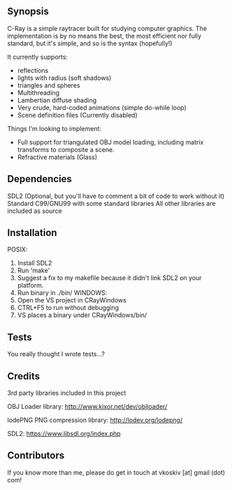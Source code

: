 ## Synopsis

C-Ray is a simple raytracer built for studying computer graphics. The implementation is by no means the best, the most efficient nor fully standard, but it's simple, and so is the syntax (hopefully!)

It currently supports:
- reflections
- lights with radius (soft shadows)
- triangles and spheres
- Multithreading
- Lambertian diffuse shading
- Very crude, hard-coded animations (simple do-while loop)
- Scene definition files (Currently disabled)

Things I'm looking to implement:
- Full support for triangulated OBJ model loading, including matrix transforms to composite a scene.
- Refractive materials (Glass)

## Dependencies

SDL2 (Optional, but you'll have to comment a bit of code to work without it)
Standard C99/GNU99 with some standard libraries
All other libraries are included as source

## Installation

POSIX:
1. Install SDL2
2. Run 'make'
3. Suggest a fix to my makefile because it didn't link SDL2 on your platform.
4. Run binary in ./bin/
WINDOWS:
1. Open the VS project in CRayWindows
2. CTRL+F5 to run without debugging
3. VS places a binary under CRayWindows/bin/

## Tests

You really thought I wrote tests...?

## Credits

3rd party libraries included in this project

OBJ Loader library: http://www.kixor.net/dev/objloader/

lodePNG PNG compression library: http://lodev.org/lodepng/

SDL2: https://www.libsdl.org/index.php

## Contributors

If you know more than me, please do get in touch at vkoskiv [at] gmail (dot) com!

